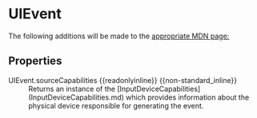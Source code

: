 # UIEvent

The following additions will be made to the [appropriate MDN page:](https://developer.mozilla.org/en-US/docs/Web/API/UIEvent)

## Properties

<dl>
  <dt>UIEvent.sourceCapabilities {{readonlyinline}} {{non-standard_inline}}</td>
  <dd>Returns an instance of the [InputDeviceCapabilities](InputDeviceCapabilities.md) which provides information about the physical device responsible for generating the event.</dd>
</dl>
